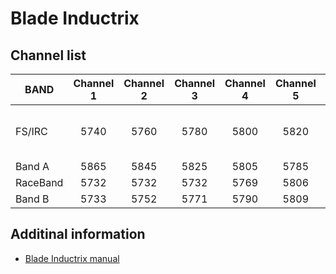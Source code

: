 # Blade Inductrix

## Channel list

| BAND     | Channel 1 | Channel 2 | Channel 3 | Channel 4 | Channel 5 | Channel 6 | Channel 7 | Channel 8 | Comment                                 |
|----------|:---------:|:---------:|:---------:|:---------:|:---------:|:---------:|:---------:|:---------:|-----------------------------------------|
| FS/IRC   | 5740      | 5760      | 5780      | 5800      | 5820      | 5840      | 5860      | 5860      | Equivalent to F Band of other suppliers |
| Band A   | 5865      | 5845      | 5825      | 5805      | 5785      | 5765      | 5745      | 5745      |                                         |
| RaceBand | 5732      | 5732      | 5732      | 5769      | 5806      | 5843      | 5843      | 5843      |                                         |
| Band  B  | 5733      | 5752      | 5771      | 5790      | 5809      | 5828      | 5847      | 5866      |                                         |


## Additinal information

* [Blade Inductrix manual](https://www.horizonhobby.com/pdf/BLH8570-Manual-MULTI.pdf)